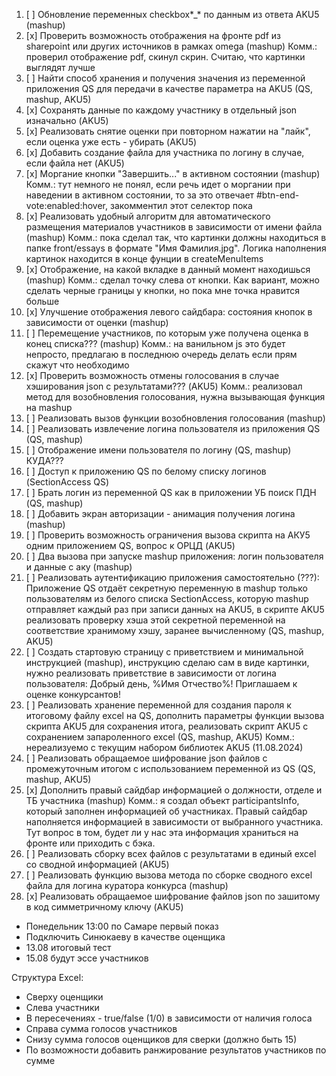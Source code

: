 1. [ ] Обновление переменных checkbox*\_* по данным из ответа AKU5 (mashup)
2. [x] Проверить возможность отображения на фронте pdf из sharepoint или других источников в рамках omega (mashup)
       Комм.: проверил отображение pdf, скинул скрин. Считаю, что картинки выглядят лучше
3. [ ] Найти способ хранения и получения значения из переменной приложения QS для передачи в качестве параметра на AKU5 (QS, mashup, AKU5)
4. [x] Сохранять данные по каждому участнику в отдельный json изначально (AKU5)
5. [x] Реализовать снятие оценки при повторном нажатии на "лайк", если оценка уже есть - убирать (AKU5)
6. [x] Добавить создание файла для участника по логину в случае, если файла нет
       (AKU5)
7. [x] Моргание кнопки "Завершить..." в активном состоянии (mashup)
       Комм.: тут немного не понял, если речь идет о моргании при наведении в активном состоянии, то
       за это отвечает #btn-end-vote:enabled:hover, закомментил этот селектор пока
8. [x] Реализовать удобный алгоритм для автоматического размещения материалов участников в зависимости от имени файла (mashup)
       Комм.: пока сделал так, что картинки должны находиться в папке front/essays в формате "Имя Фамилия.jpg".
       Логика наполнения картинок находится в конце фунции в createMenuItems
9. [x] Отображение, на какой вкладке в данный момент находишься (mashup)
       Комм.: сделал точку слева от кнопки. Как вариант, можно сделать черные границы у кнопки, но пока мне точка нравится больше
10. [x] Улучшение отображения левого сайдбара: состояния кнопок в зависимости от оценки (mashup)
11. [ ] Перемещение участников, по которым уже получена оценка в конец списка??? (mashup)
        Комм.: на ванильном js это будет непросто, предлагаю в последнюю очередь делать если прям скажут что необходимо
12. [x] Проверить возможность отмены голосования в случае хэширования json с результатами??? (AKU5)
        Комм.: реализовал метод для возобновления голосования, нужна вызывающая функция на mashup
13. [ ] Реализовать вызов функции возобновления голосования (mashup)
14. [ ] Реализовать извлечение логина пользователя из приложения QS (QS, mashup)
15. [ ] Отображение имени пользователя по логину (QS, mashup) КУДА???
16. [ ] Доступ к приложению QS по белому списку логинов (SectionAccess QS)
17. [ ] Брать логин из переменной QS как в приложении УБ поиск ПДН (QS, mashup)
18. [ ] Добавить экран авторизации - анимация получения логина (mashup)
19. [ ] Проверить возможность ограничения вызова скрипта на АКУ5 одним приложением QS, вопрос к ОРЦД (AKU5)
20. [ ] Два вызова при запуске mashup приложения: логин пользователя и данные с аку (mashup)
21. [ ] Реализовать аутентификацию приложения самостоятельно (???):
        Приложение QS отдаёт секретную переменную в mashup только пользователям
        из белого списка SectionAccess, которую mashup отправляет каждый раз при
        записи данных на AKU5, в скрипте AKU5 реализовать проверку хэша этой
        секретной переменной на соответствие хранимому хэшу, заранее
        вычисленному (QS, mashup, AKU5)
22. [ ] Создать стартовую страницу с приветствием и минимальной инструкцией (mashup), инструкцию сделаю сам в виде картинки, нужно реализовать приветствие в 
        зависимости от логина пользователя: Добрый день, %Имя Отчество%! Приглашаем к оценке конкурсантов!
23. [ ] Реализовать хранение переменной для создания пароля к итоговому файлу excel на QS, дополнить параметры функции вызова скрипта AKU5 для сохранения итога, реализовать скрипт AKU5 с сохранением запароленного excel (QS, mashup, AKU5)
        Комм.: нереализуемо с текущим набором библиотек AKU5 (11.08.2024)
24. [ ] Реализовать обращаемое шифрование json файлов с промежуточным итогом с использованием переменной из QS (QS, mashup, AKU5)
25. [x] Дополнить правый сайдбар информацией о должности, отделе и ТБ участника (mashup)
        Комм.: я создал объект participantsInfo, который заполнен информацией об участниках.
        Правый сайдбар наполняется информацией в зависимости от выбранного участника. Тут вопрос в том, будет ли у нас эта информация
        храниться на фронте или приходить с бэка.
26. [ ] Реализовать сборку всех файлов с результатами в единый excel со сводной информацией (AKU5)
27. [ ] Реализовать функцию вызова метода по сборке сводного excel файла для логина куратора конкурса (mashup)
28. [x] Реализовать обращаемое шифрование файлов json по зашитому в код симметричному ключу (AKU5)

- Понедельник 13:00 по Самаре первый показ
- Подключить Синюкаеву в качестве оценщика
- 13.08 итоговый тест
- 15.08 будут эссе участников

Структура Excel:

- Сверху оценщики
- Слева участники
- В пересечениях - true/false (1/0) в зависимости от наличия голоса
- Справа сумма голосов участников
- Снизу сумма голосов оценщиков для сверки (должно быть 15)
- По возможности добавить ранжирование результатов участников по сумме

